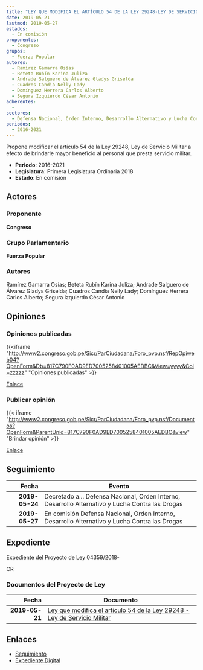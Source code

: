 ```yaml
---
title: "LEY QUE MODIFICA EL ARTÍCULO 54 DE LA LEY 29248-LEY DE SERVICIO MILITAR"
date: 2019-05-21
lastmod: 2019-05-27
estados: 
  - En comisión
proponentes: 
  - Congreso
grupos: 
  - Fuerza Popular
autores: 
  - Ramírez Gamarra Osías
  - Beteta Rubín Karina Juliza
  - Andrade Salguero de Álvarez Gladys Griselda
  - Cuadros Candia Nelly Lady
  - Domínguez Herrera Carlos Alberto
  - Segura Izquierdo César Antonio
adherentes: 
  - 
sectores: 
  - Defensa Nacional, Orden Interno, Desarrollo Alternativo y Lucha Contra las Drogas
periodos: 
  - 2016-2021
---
```


Propone modificar el artículo 54 de la Ley 29248, Ley de Servicio Militar a efecto de brindarle mayor beneficio al personal que presta servicio militar.

- **Periodo**: 2016-2021
- **Legislatura**: Primera Legislatura Ordinaria 2018
- **Estado**: En comisión

## Actores

### Proponente

**Congreso**

### Grupo Parlamentario

**Fuerza Popular**

### Autores

Ramírez Gamarra Osías; Beteta Rubín Karina Juliza; Andrade Salguero de Álvarez Gladys Griselda; Cuadros Candia Nelly Lady; Domínguez Herrera Carlos Alberto; Segura Izquierdo César Antonio


## Opiniones

### Opiniones publicadas

{{<iframe "http://www2.congreso.gob.pe/Sicr/ParCiudadana/Foro_pvp.nsf/RepOpiweb04?OpenForm&Db=817C790F0AD9ED7005258401005AEDBC&View=yyyy&Col=zzzzz" "Opiniones publicadas" >}}

[Enlace](http://www2.congreso.gob.pe/Sicr/ParCiudadana/Foro_pvp.nsf/RepOpiweb04?OpenForm&Db=817C790F0AD9ED7005258401005AEDBC&View=yyyy&Col=zzzzz)
### Publicar opinión

{{< iframe "http://www2.congreso.gob.pe/Sicr/ParCiudadana/Foro_pvp.nsf/Documentos?OpenForm&ParentUnid=817C790F0AD9ED7005258401005AEDBC&view" "Brindar opinión" >}}

[Enlace](http://www2.congreso.gob.pe/Sicr/ParCiudadana/Foro_pvp.nsf/Documentos?OpenForm&ParentUnid=817C790F0AD9ED7005258401005AEDBC&view)

## Seguimiento

| Fecha | Evento |
|------:|--------|
| **2019-05-24** | Decretado a... Defensa Nacional, Orden Interno, Desarrollo Alternativo y Lucha Contra las Drogas|
| **2019-05-27** | En comisión Defensa Nacional, Orden Interno, Desarrollo Alternativo y Lucha Contra las Drogas|


## Expediente

Expediente del Proyecto de Ley 04359/2018-

CR


### Documentos del Proyecto de Ley

| Fecha | Documento |
|------:|--------|
| **2019-05-21** | [Ley que modifica el artículo 54 de la Ley 29248 - Ley de Servicio Militar](http://www.leyes.congreso.gob.pe/Documentos/2016_2021/Proyectos_de_Ley_y_de_Resoluciones_Legislativas/PL0435920190521.pdf) |

## Enlaces 

- [Seguimiento](http://www2.congreso.gob.pe/Sicr/TraDocEstProc/CLProLey2016.nsf/f7fff46988ca05b1052578e100829cc7/a9552e1a0dbee5a505258401005639c6?OpenDocument)
- [Expediente Digital](http://www2.congreso.gob.pe/Sicr/TraDocEstProc/CLProLey2016.nsf/f7fff46988ca05b1052578e100829cc7/a9552e1a0dbee5a505258401005639c6?OpenDocument&Click=05257FB7005EB655.eb71d0cf91d8294e05256cdf006b5706/$Body/0.1C6C)
